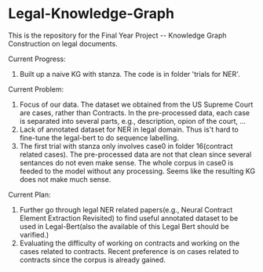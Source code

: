 # Legal-Knowledge-Graph
This is the repository for the Final Year Project -- Knowledge Graph Construction on legal documents. 

Current Progress:
  1. Built up a naive KG with stanza. The code is in folder 'trials for NER'.

Current Problem: 
  1. Focus of our data. The dataset we obtained from the US Supreme Court are cases, rather than Contracts. In the pre-processed data, each case is separated into several parts, e.g., description, opion of the court, ...
  2. Lack of annotated  dataset for NER in legal domain. Thus is't hard to fine-tune the legal-bert to do sequence labelling.
  3. The first trial with stanza only involves case0 in folder 16(contract related cases). The pre-processed data are not that clean since several sentances do not even make sense. The whole corpus in case0 is feeded to the model without any processing. Seems like the resulting KG does not make much sense.

Current Plan:
  1. Further go through legal NER related papers(e.g., Neural Contract Element Extraction Revisited) to find useful annotated dataset to be used in Legal-Bert(also the available of this Legal Bert should be varified.)
  2. Evaluating the difficulty of working on contracts and working on the cases related to contracts. Recent preference is on cases related to contracts since the corpus is already gained.
